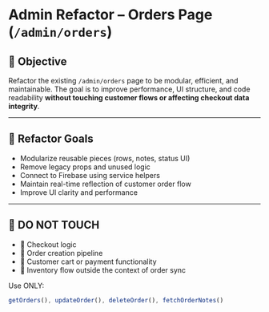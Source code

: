 # Admin Refactor – Orders Page (`/admin/orders`)

## 🎯 Objective
Refactor the existing `/admin/orders` page to be modular, efficient, and maintainable. The goal is to improve performance, UI structure, and code readability **without touching customer flows or affecting checkout data integrity**.

---

## 🧩 Refactor Goals

- Modularize reusable pieces (rows, notes, status UI)
- Remove legacy props and unused logic
- Connect to Firebase using service helpers
- Maintain real-time reflection of customer order flow
- Improve UI clarity and performance

---

## 🔐 DO NOT TOUCH

- 🚫 Checkout logic  
- 🚫 Order creation pipeline  
- 🚫 Customer cart or payment functionality  
- 🚫 Inventory flow outside the context of order sync

Use ONLY:
```js
getOrders(), updateOrder(), deleteOrder(), fetchOrderNotes()
